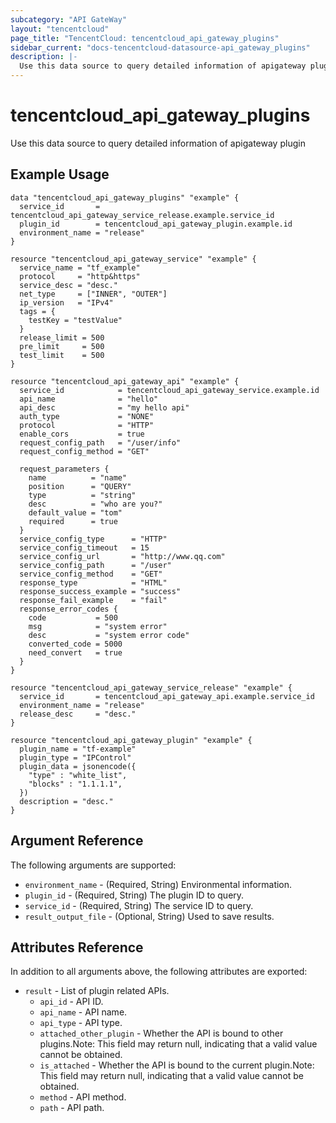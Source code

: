 ```yaml
---
subcategory: "API GateWay"
layout: "tencentcloud"
page_title: "TencentCloud: tencentcloud_api_gateway_plugins"
sidebar_current: "docs-tencentcloud-datasource-api_gateway_plugins"
description: |-
  Use this data source to query detailed information of apigateway plugin
---
```


# tencentcloud_api_gateway_plugins

Use this data source to query detailed information of apigateway plugin

## Example Usage

```hcl
data "tencentcloud_api_gateway_plugins" "example" {
  service_id       = tencentcloud_api_gateway_service_release.example.service_id
  plugin_id        = tencentcloud_api_gateway_plugin.example.id
  environment_name = "release"
}

resource "tencentcloud_api_gateway_service" "example" {
  service_name = "tf_example"
  protocol     = "http&https"
  service_desc = "desc."
  net_type     = ["INNER", "OUTER"]
  ip_version   = "IPv4"
  tags = {
    testKey = "testValue"
  }
  release_limit = 500
  pre_limit     = 500
  test_limit    = 500
}

resource "tencentcloud_api_gateway_api" "example" {
  service_id            = tencentcloud_api_gateway_service.example.id
  api_name              = "hello"
  api_desc              = "my hello api"
  auth_type             = "NONE"
  protocol              = "HTTP"
  enable_cors           = true
  request_config_path   = "/user/info"
  request_config_method = "GET"

  request_parameters {
    name          = "name"
    position      = "QUERY"
    type          = "string"
    desc          = "who are you?"
    default_value = "tom"
    required      = true
  }
  service_config_type      = "HTTP"
  service_config_timeout   = 15
  service_config_url       = "http://www.qq.com"
  service_config_path      = "/user"
  service_config_method    = "GET"
  response_type            = "HTML"
  response_success_example = "success"
  response_fail_example    = "fail"
  response_error_codes {
    code           = 500
    msg            = "system error"
    desc           = "system error code"
    converted_code = 5000
    need_convert   = true
  }
}

resource "tencentcloud_api_gateway_service_release" "example" {
  service_id       = tencentcloud_api_gateway_api.example.service_id
  environment_name = "release"
  release_desc     = "desc."
}

resource "tencentcloud_api_gateway_plugin" "example" {
  plugin_name = "tf-example"
  plugin_type = "IPControl"
  plugin_data = jsonencode({
    "type" : "white_list",
    "blocks" : "1.1.1.1",
  })
  description = "desc."
}
```

## Argument Reference

The following arguments are supported:

* `environment_name` - (Required, String) Environmental information.
* `plugin_id` - (Required, String) The plugin ID to query.
* `service_id` - (Required, String) The service ID to query.
* `result_output_file` - (Optional, String) Used to save results.

## Attributes Reference

In addition to all arguments above, the following attributes are exported:

* `result` - List of plugin related APIs.
  * `api_id` - API ID.
  * `api_name` - API name.
  * `api_type` - API type.
  * `attached_other_plugin` - Whether the API is bound to other plugins.Note: This field may return null, indicating that a valid value cannot be obtained.
  * `is_attached` - Whether the API is bound to the current plugin.Note: This field may return null, indicating that a valid value cannot be obtained.
  * `method` - API method.
  * `path` - API path.


